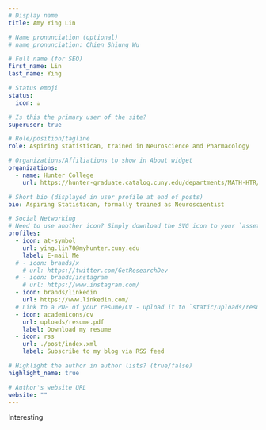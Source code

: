 ```yaml
---
# Display name
title: Amy Ying Lin 

# Name pronunciation (optional)
# name_pronunciation: Chien Shiung Wu

# Full name (for SEO)
first_name: Lin 
last_name: Ying

# Status emoji
status:
  icon: ☕️

# Is this the primary user of the site?
superuser: true

# Role/position/tagline
role: Aspiring statistican, trained in Neuroscience and Pharmacology

# Organizations/Affiliations to show in About widget
organizations:
  - name: Hunter College      
    url: https://hunter-graduate.catalog.cuny.edu/departments/MATH-HTR/overview

# Short bio (displayed in user profile at end of posts)
bio: Aspiring Statistican, formally trained as Neuroscientist

# Social Networking
# Need to use another icon? Simply download the SVG icon to your `assets/media/icons/` folder.
profiles:
  - icon: at-symbol
    url: ying.lin70@myhunter.cuny.edu
    label: E-mail Me
  # - icon: brands/x
    # url: https://twitter.com/GetResearchDev
  # - icon: brands/instagram
    # url: https://www.instagram.com/
  - icon: brands/linkedin
    url: https://www.linkedin.com/
  # Link to a PDF of your resume/CV - upload it to `static/uploads/resume.pdf`
  - icon: academicons/cv
    url: uploads/resume.pdf
    label: Download my resume
  - icon: rss
    url: ./post/index.xml
    label: Subscribe to my blog via RSS feed

# Highlight the author in author lists? (true/false)
highlight_name: true

# Author's website URL
website: ""
---
```


Interesting 